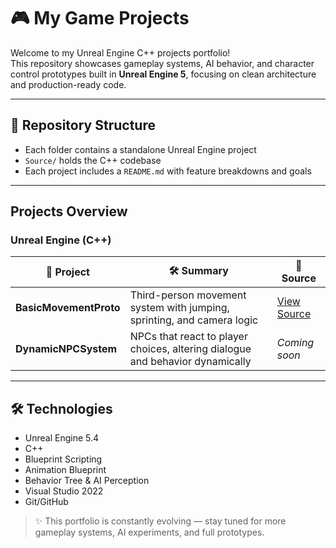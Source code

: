 # 🎮 My Game Projects

Welcome to my Unreal Engine C++ projects portfolio!  
This repository showcases gameplay systems, AI behavior, and character control prototypes built in **Unreal Engine 5**, focusing on clean architecture and production-ready code.

---

## 📁 Repository Structure

- Each folder contains a standalone Unreal Engine project
- `Source/` holds the C++ codebase
- Each project includes a `README.md` with feature breakdowns and goals

---

## Projects Overview

### Unreal Engine (C++)

| 📌 Project | 🛠️ Summary | 🔗 Source |
|-----------|------------|----------|
| **BasicMovementProto** | Third-person movement system with jumping, sprinting, and camera logic | [View Source](https://github.com/Svampp/UnrealEngine/tree/main/BasicMovement/BasicMovementProto/Source/BasicMovementProto) |
| **DynamicNPCSystem** | NPCs that react to player choices, altering dialogue and behavior dynamically | _Coming soon_ |

---

## 🛠 Technologies

- Unreal Engine 5.4
- C++
- Blueprint Scripting
- Animation Blueprint
- Behavior Tree & AI Perception
- Visual Studio 2022
- Git/GitHub

> ✨ This portfolio is constantly evolving — stay tuned for more gameplay systems, AI experiments, and full prototypes.
